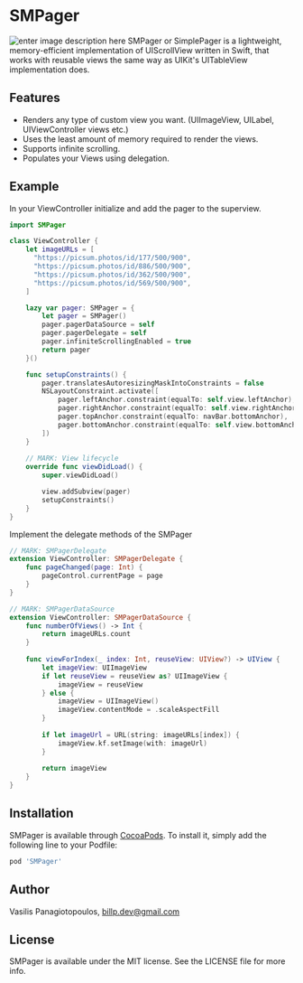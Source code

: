 # SMPager
![enter image description here](https://media.giphy.com/media/H7xeUycyRfgphI7sjZ/giphy.gif)
SMPager or SimplePager is a lightweight, memory-efficient implementation of UIScrollView written in Swift, that works with reusable views the same way as UIKit's  UITableView implementation does.
 
 ## Features
 
 - Renders any type of custom view you want. (UIImageView, UILabel, UIViewController views etc.)
 - Uses the least amount of memory required to render the views.
 - Supports infinite scrolling.
 - Populates your Views using delegation.

## Example
In your ViewController initialize and add the pager to the superview.
```swift
import SMPager

class ViewController {
    let imageURLs = [
      "https://picsum.photos/id/177/500/900",
      "https://picsum.photos/id/886/500/900",
      "https://picsum.photos/id/362/500/900",
      "https://picsum.photos/id/569/500/900",
    ]

    lazy var pager: SMPager = {
        let pager = SMPager()
        pager.pagerDataSource = self
        pager.pagerDelegate = self
        pager.infiniteScrollingEnabled = true
        return pager
    }()

    func setupConstraints() {
        pager.translatesAutoresizingMaskIntoConstraints = false
        NSLayoutConstraint.activate([
            pager.leftAnchor.constraint(equalTo: self.view.leftAnchor),
            pager.rightAnchor.constraint(equalTo: self.view.rightAnchor),
            pager.topAnchor.constraint(equalTo: navBar.bottomAnchor),
            pager.bottomAnchor.constraint(equalTo: self.view.bottomAnchor)
        ])
    }
    
    // MARK: View lifecycle
    override func viewDidLoad() {
        super.viewDidLoad()

        view.addSubview(pager)
        setupConstraints()
    }
}

```

Implement the delegate methods of the SMPager
```swift
// MARK: SMPagerDelegate
extension ViewController: SMPagerDelegate {
    func pageChanged(page: Int) {
        pageControl.currentPage = page
    }
}

// MARK: SMPagerDataSource
extension ViewController: SMPagerDataSource {
    func numberOfViews() -> Int {
        return imageURLs.count
    }
    
    func viewForIndex(_ index: Int, reuseView: UIView?) -> UIView {
        let imageView: UIImageView
        if let reuseView = reuseView as? UIImageView {
            imageView = reuseView
        } else {
            imageView = UIImageView()
            imageView.contentMode = .scaleAspectFill
        }
        
        if let imageUrl = URL(string: imageURLs[index]) {
            imageView.kf.setImage(with: imageUrl)
        }
        
        return imageView
    }
}
```

## Installation
SMPager is available through [CocoaPods](https://cocoapods.org). To install it, simply add the following line to your Podfile:


```ruby
pod 'SMPager'
```

## Author
Vasilis Panagiotopoulos, billp.dev@gmail.com

## License
SMPager is available under the MIT license. See the LICENSE file for more info.
